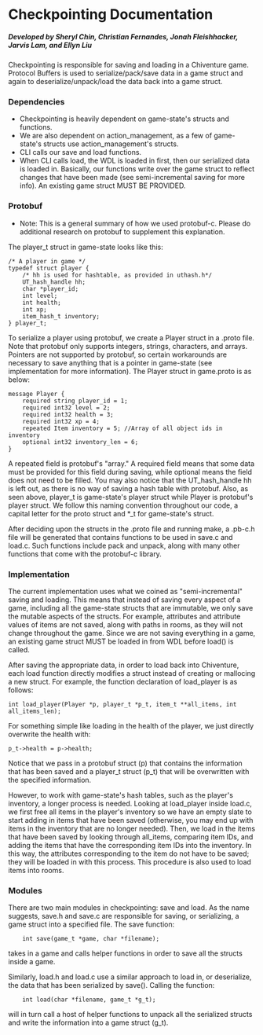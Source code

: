# Checkpointing Documentation

##### Developed by Sheryl Chin, Christian Fernandes, Jonah Fleishhacker, Jarvis Lam, and Ellyn Liu

Checkpointing is responsible for saving and loading in a Chiventure game. Protocol Buffers is used to serialize/pack/save data in a game struct and again to deserialize/unpack/load the data back into a game struct. 

### Dependencies
* Checkpointing is heavily dependent on game-state's structs and functions.
* We are also dependent on action_management, as a few of game-state's structs use action_management's structs.
* CLI calls our save and load functions.
* When CLI calls load, the WDL is loaded in first, then our serialized data is loaded in. Basically, our functions write over the game struct to reflect changes that have been made (see semi-incremental saving for more info). An existing game struct MUST BE PROVIDED.

### Protobuf
* Note: This is a general summary of how we used protobuf-c. Please do additional research on protobuf to supplement this explanation.

The player_t struct in game-state looks like this:

    /* A player in game */
    typedef struct player {
        /* hh is used for hashtable, as provided in uthash.h*/
        UT_hash_handle hh;
        char *player_id;
        int level;
        int health;
        int xp;
        item_hash_t inventory;
    } player_t;

To serialize a player using protobuf, we create a Player struct in a .proto file. Note that protobuf only supports integers, strings, characters, and arrays. Pointers are not supported by protobuf, so certain workarounds are necessary to save anything that is a pointer in game-state (see implementation for more information). The Player struct in game.proto is as below:

    message Player {
        required string player_id = 1;
        required int32 level = 2;  
        required int32 health = 3;
        required int32 xp = 4;
        repeated Item inventory = 5; //Array of all object ids in inventory
        optional int32 inventory_len = 6;
    }
    
A repeated field is protobuf's "array." A required field means that some data must be provided for this field during saving, while optional means the field does not need to be filled. You may also notice that the UT_hash_handle hh is left out, as there is no way of saving a hash table with protobuf. Also, as seen above, player_t is game-state's player struct while Player is protobuf's player struct. We follow this naming convention throughout our code, a capital letter for the proto struct and *\_t for game-state's struct.

After deciding upon the structs in the .proto file and running make, a .pb-c.h file will be generated that contains functions to be used in save.c and load.c. Such functions include pack and unpack, along with many other functions that come with the protobuf-c library.

### Implementation
The current implementation uses what we coined as "semi-incremental" saving and loading. This means that instead of saving every aspect of a game, including all the game-state structs that are immutable, we only save the mutable aspects of the structs. For example, attributes and attribute values of items are not saved, along with paths in rooms, as they will not change throughout the game. Since we are not saving everything in a game, an existing game struct MUST be loaded in from WDL before load() is called. 

After saving the appropriate data, in order to load back into Chiventure, each load function directly modifies a struct instead of creating or mallocing a new struct. For example, the function  declaration of load_player is as follows: 

    int load_player(Player *p, player_t *p_t, item_t **all_items, int all_items_len);

For something simple like loading in the health of the player, we just directly overwrite the health with:

    p_t->health = p->health;
    
Notice that we pass in a protobuf struct (p) that contains the information that has been saved and a player_t struct (p_t) that will be overwritten with the specified information.

However, to work with game-state's hash tables, such as the player's inventory, a longer process is needed. Looking at load_player inside load.c, we first free all items in the player's inventory so we have an empty slate to start adding in items that have been saved (otherwise, you may end up with items in the inventory that are no longer needed). Then, we load in the items that have been saved by looking through all_items, comparing item IDs, and adding the items that have the corresponding item IDs into the inventory. In this way, the attributes corresponding to the item do not have to be saved; they will be loaded in with this process. This procedure is also used to load items into rooms.

### Modules
There are two main modules in checkpointing: save and load. As the name suggests, save.h and save.c are responsible for saving, or serializing, a game struct into a specified file. The save function:

        int save(game_t *game, char *filename);
        
takes in a game and calls helper functions in order to save all the structs inside a game.

Similarly, load.h and load.c use a similar approach to load in, or deserialize, the data that has been serialized by save(). Calling the function:

        int load(char *filename, game_t *g_t);
        
will in turn call a host of helper functions to unpack all the serialized structs and write the information into a game struct (g_t).
